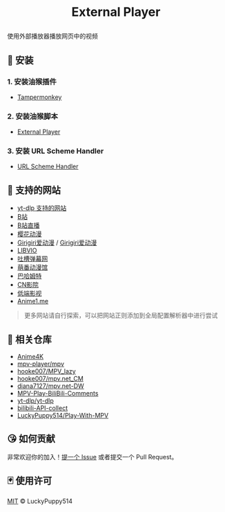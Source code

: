 # <p align="center">External Player<p>

使用外部播放器播放网页中的视频

## 🧱 安装

### 1. 安装油猴插件

- [Tampermonkey](https://www.tampermonkey.net/index.php)

### 2. 安装油猴脚本

- [External Player](https://greasyfork.org/zh-CN/scripts/518677-external-player)

### 3. 安装 URL Scheme Handler

- [URL Scheme Handler](https://github.com/LuckyPuppy514/url-scheme-handler)

## 👀 支持的网站

- [yt-dlp 支持的网站](https://github.com/yt-dlp/yt-dlp/blob/master/supportedsites.md)
- [B站](https://www.bilibili.com)
- [B站直播](https://live.bilibili.com)
- [樱花动漫](https://916dm.fans)
- [Girigiri爱动漫](https://anime.girigirilove.com) / [Girigiri爱动漫](https://anime.girigirilove.icu)
- [LIBVIO](https://www.libvio.app)
- [吐槽弹幕网](https://www.tucao.my)
- [萌番动漫馆](https://www.moepoi.net)
- [巴哈姆特](https://ani.gamer.com.tw)
- [CN影院](https://cnys.tv)
- [低端影视](https://ddys.pro)
- [Anime1.me](https://anime1.me)

> 更多网站请自行探索，可以把网站正则添加到全局配置解析器中进行尝试

## 👏 相关仓库

- [Anime4K](https://github.com/bloc97/Anime4K)
- [mpv-player/mpv](https://github.com/mpv-player/mpv)
- [hooke007/MPV_lazy](https://github.com/hooke007/MPV_lazy)
- [hooke007/mpv.net_CM](https://github.com/hooke007/mpv.net_CM)
- [diana7127/mpv.net-DW](https://github.com/diana7127/mpv.net-DW)
- [MPV-Play-BiliBili-Comments](https://github.com/itKelis/MPV-Play-BiliBili-Comments)
- [yt-dlp/yt-dlp](https://github.com/yt-dlp/yt-dlp)
- [bilibili-API-collect](https://github.com/SocialSisterYi/bilibili-API-collect)
- [LuckyPuppy514/Play-With-MPV](https://github.com/LuckyPuppy514/Play-With-MPV)

## 😘 如何贡献

非常欢迎你的加入！[提一个 Issue](https://github.com/LuckyPuppy514/external-player/issues/new) 或者提交一个 Pull Request。

## 🃏 使用许可

[MIT](https://github.com/LuckyPuppy514/external-player/blob/main/LICENSE) © LuckyPuppy514
